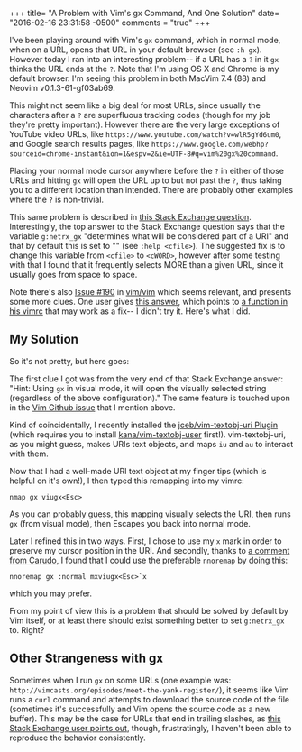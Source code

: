 +++
title= "A Problem with Vim's gx Command, And One Solution"
date= "2016-02-16 23:31:58 -0500"
comments = "true"
+++

I've been playing around with Vim's `gx` command, which in normal mode, when on a URL, opens that URL in your default browser (see `:h gx`). However today I ran into an interesting problem-- if a URL has a `?` in it `gx` thinks the URL ends at the `?`. Note that I'm using OS X and Chrome is my default browser. I'm seeing this problem in both MacVim 7.4 (88) and Neovim v0.1.3-61-gf03ab69.

This might not seem like a big deal for most URLs, since usually the characters after a `?` are superfluous tracking codes (though for my job they're pretty important). However there are the very large exceptions of YouTube video URLs, like `https://www.youtube.com/watch?v=wlR5gYd6um0`, and Google search results pages, like `https://www.google.com/webhp?sourceid=chrome-instant&ion=1&espv=2&ie=UTF-8#q=vim%20gx%20command`. 

Placing your normal mode cursor anywhere before the `?` in either of those URLs and hitting `gx` will open the URL up to but not past the `?`, thus taking you to a different location than intended. There are probably other examples where the `?` is non-trivial. 

<!-- more --> 

This same problem is described in [this Stack Exchange question](http://vi.stackexchange.com/questions/2801/how-can-i-make-gx-recognise-full-urls-in-vim). Interestingly, the top answer to the Stack Exchange question says that the variable `g:netrx_gx` "determines what will be considered part of a URI" and that by default this is set to "<cfile>" (see `:help <cfile>`). The suggested fix is to change this variable from `<cfile>` to `<cWORD>`, however after some testing with that I found that it frequently selects MORE than a given URL, since it usually goes from space to space. 

Note there's also [Issue #190](https://github.com/vim/vim/issues/190) in [vim/vim](https://github.com/vim/vim) which seems relevant, and presents some more clues. One user gives [this answer](https://github.com/vim/vim/issues/190#issuecomment-132351369), which points to [a function in his vimrc](https://github.com/drmikehenry/vimfiles/blob/9b987c0349c9b1739242369d3e2cd62deacfd28c/vimrc#L2467) that may work as a fix-- I didn't try it. Here's what I did. 

## My Solution

So it's not pretty, but here goes: 

The first clue I got was from the very end of that Stack Exchange answer: "Hint: Using `gx` in visual mode, it will open the visually selected string (regardless of the above configuration)." The same feature is touched upon in the [Vim Github issue](https://github.com/vim/vim/issues/190#issuecomment-132351362) that I mention above.

Kind of coincidentally, I recently installed the [jceb/vim-textobj-uri Plugin](https://github.com/jceb/vim-textobj-uri) (which requires you to install [kana/vim-textobj-user](https://github.com/kana/vim-textobj-user) first!). vim-textobj-uri, as you might guess, makes URIs text objects, and maps `iu` and `au` to interact with them. 

Now that I had a well-made URI text object at my finger tips (which is helpful on it's own!), I then typed this remapping into my vimrc: 

```
nmap gx viugx<Esc>
```

As you can probably guess, this mapping visually selects the URI, then runs `gx` (from visual mode), then Escapes you back into normal mode. 

Later I refined this in two ways. First, I chose to use my `x` mark in order to preserve my cursor position in the URI. And secondly, thanks to [a comment from Carudo](https://sts10.github.io/blog/2016/02/16/one-solution-to-a-problem-with-vims-gx-command/#comment-2793361989), I found that I could use the preferable `nnoremap` by doing this:

```
nnoremap gx :normal mxviugx<Esc>`x
```

which you may prefer. 

From my point of view this is a problem that should be solved by default by Vim itself, or at least there should exist something better to set `g:netrx_gx` to. Right?

## Other Strangeness with gx

Sometimes when I run `gx` on some URLs (one example was: `http://vimcasts.org/episodes/meet-the-yank-register/`), it seems like Vim runs a `curl` command and attempts to download the source code of the file (sometimes it's successfully and Vim opens the source code as a new buffer). This may be the case for URLs that end in trailing slashes, as [this Stack Exchange user points out](http://vi.stackexchange.com/questions/5439/why-does-gx-call-curl-when-the-cursor-is-on-a-url-with-trailing-slash), though, frustratingly, I haven't been able to reproduce the behavior consistently.



